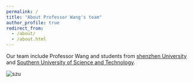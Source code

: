 ```yaml
---
permalink: /
title: "About Professor Wang's team"
author_profile: true
redirect_from: 
  - /about/
  - /about.html
---
```


Our team include Professor Wang and students from [shenzhen University](https://www.szu.edu.cn) and [Southern University of Science and Technology](https://www.sustech.edu.cn).

![szu](https://github.com/user-attachments/assets/6d394b6f-7dab-4701-9431-f90d87bec843)


